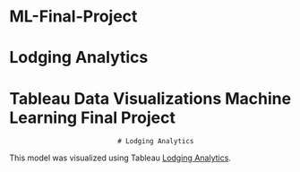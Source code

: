 # ML-Final-Project

# Lodging Analytics

# Tableau Data Visualizations Machine Learning Final Project
                               # Lodging Analytics



This model was visualized using Tableau [Lodging Analytics](https://public.tableau.com/profile/amit.malik6623#!/vizhome/Project3-FinalVisualizations-V3/2020-Predicted).

